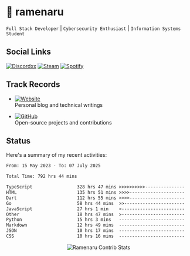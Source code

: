 # 🍜 ramenaru

`Full Stack Developer` | `Cybersecurity Enthusiast` | `Information Systems Student`

## Social Links
[![Discordxx](https://img.shields.io/badge/Discord-7289da?style=flat&logo=discord&logoColor=white)](https://discordapp.com/users/503291004200157185)
[![Steam](https://img.shields.io/badge/Steam-1b2838?style=flat&logo=steam&logoColor=white)](https://steamcommunity.com/id/ramenaru)
[![Spotify](https://img.shields.io/badge/Spotify-1ED760?logo=spotify&logoColor=white)](https://open.spotify.com/user/zehfiusachi8zilte5bqkjl2l)

## Track Records
- [![Website](https://img.shields.io/badge/Websites-FF7139?style=for-the-badge&logo=ghost&logoColor=white)](https://ramenaru.me)  
  Personal blog and technical writings

- [![GitHub](https://img.shields.io/badge/Github_Projects-181717?style=for-the-badge&logo=github&logoColor=white)](https://github.com/ramenaru)  
  Open-source projects and contributions

## Status

Here's a summary of my recent activities:

<!--START_SECTION:waka-->

```txt
From: 15 May 2023 - To: 07 July 2025

Total Time: 792 hrs 44 mins

TypeScript                 328 hrs 47 mins >>>>>>>>>>---------------   41.47 %
HTML                       135 hrs 51 mins >>>>---------------------   17.14 %
Dart                       112 hrs 55 mins >>>>---------------------   14.24 %
Go                         58 hrs 44 mins  >>-----------------------   07.41 %
JavaScript                 27 hrs 1 min    >------------------------   03.41 %
Other                      18 hrs 47 mins  >------------------------   02.37 %
Python                     15 hrs 3 mins   -------------------------   01.90 %
Markdown                   12 hrs 49 mins  -------------------------   01.62 %
JSON                       10 hrs 17 mins  -------------------------   01.30 %
CSS                        10 hrs 16 mins  -------------------------   01.30 %
```

<!--END_SECTION:waka-->

<div style="text-align: center;">
   <img align="center" src="https://github-readme-streak-stats.herokuapp.com/?user=Ramenaru&theme=dark&card_width=520" alt="Ramenaru Contrib Stats" />
</div>

